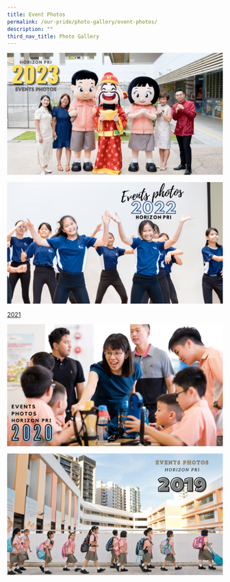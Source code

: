 ```yaml
---
title: Event Photos
permalink: /our-pride/photo-gallery/event-photos/
description: ""
third_nav_title: Photo Gallery
---
```

[![](/images/Events%20Photos/Events%20Photos%202023.png)](https://www.flickr.com/photos/197473948@N06/collections/72157721534948898/)

[![](/images/Events%20Photos/Events%20Photos%202022.png)](https://www.flickr.com/photos/197473948@N06/collections/72157721534949598/)

[2021](https://www.flickr.com/photos/197473948@N06/collections/72157721537073079/)

[![](/images/Events%20Photos/Events%20Photos%202020.png)](https://www.flickr.com/photos/197473948@N06/collections/72157721589032455/)

[![](/images/Events%20Photos/Events%20Photos%202019.png)](https://www.flickr.com/photos/197473948@N06/collections/72157721535124488/)